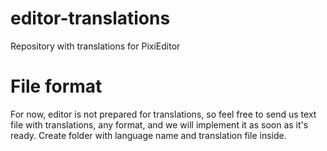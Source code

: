 # editor-translations
Repository with translations for PixiEditor 

# File format

For now, editor is not prepared for translations, so feel free to send us text file with translations, any format, and we will implement it as soon as it's ready. Create folder with language name and translation file inside.
